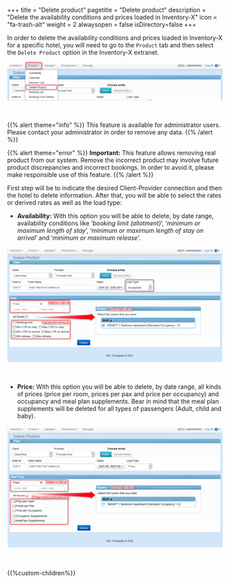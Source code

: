 +++
title = "Delete product"
pagetitle = "Delete product"
description = "Delete the availability conditions and prices loaded in Inventory-X"
icon = "fa-trash-alt"
weight = 2
alwaysopen = false
isDirectory=false
+++

In order to delete the availability conditions and prices loaded in Inventory-X for a specific hotel, you will need to go to the ``Product`` tab and then select the ``Delete Product`` option in the Inventory-X extranet.

![Inventory-X Delete Product](./../../../images/web/inventory_deleteproduct1.png "Inventory-X Delete Product")

</br>

{{% alert theme="info" %}} This feature is available for administrator users. Please contact your administrator in order to remove any data. {{% /alert %}}

{{% alert theme="error" %}} **Important:** This feature allows removing real product from our system. Remove the incorrect product may involve future product discrepancies and incorrect bookings. In order to avoid it, please make responsible use of this feature. {{% /alert %}}

First step will be to indicate the desired Client-Provider connection and then the hotel to delete information. After that, you will be able to select the rates or derived rates as well as the load type:

* **Availability:** With this option you will be able to delete, by date range, availability conditions like ‘*booking limit (allotment)*’, ‘*minimum or maximum length of stay*’, ‘*minimum or maximum length of stay on arrival*’ and ‘*minimum or maximum release*’.

![Inventory-X Delete Product](./../../../images/web/inventory_deleteproduct2.png "Inventory-X Delete Product")

</br>

* **Price:** With this option you will be able to delete, by date range, all kinds of prices (price per room, prices per pax and price per occupancy) and occupancy and meal plan supplements. Bear in mind that the meal plan supplements will be deleted for all types of passengers (Adult, child and baby).

![Inventory-X Delete Product](./../../../images/web/inventory_deleteproduct3.png "Inventory-X Delete Product")

</br>

{{%custom-children%}}